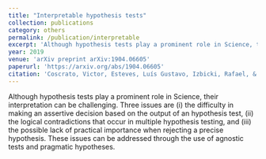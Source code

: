 ```yaml
---
title: "Interpretable hypothesis tests"
collection: publications
category: others
permalink: /publication/interpretable
excerpt: 'Although hypothesis tests play a prominent role in Science, their interpretation can be challenging. Three issues are (i) the difficulty in making an assertive decision based on the output of an hypothesis test, (ii) the logical contradictions that occur in multiple hypothesis testing, and (iii) the possible lack of practical importance when rejecting a precise hypothesis. These issues can be addressed through the use of agnostic tests and pragmatic hypotheses.'
year: 2019
venue: 'arXiv preprint arXiv:1904.06605'
paperurl: 'https://arxiv.org/abs/1904.06605'
citation: 'Coscrato, Victor, Esteves, Luís Gustavo, Izbicki, Rafael, & Stern, Rafael Bassi. (2019). "Interpretable hypothesis tests." <i>arXiv preprint arXiv:1904.06605</i>.'
---
```


Although hypothesis tests play a prominent role in Science, their interpretation can be challenging. Three issues are (i) the difficulty in making an assertive decision based on the output of an hypothesis test, (ii) the logical contradictions that occur in multiple hypothesis testing, and (iii) the possible lack of practical importance when rejecting a precise hypothesis. These issues can be addressed through the use of agnostic tests and pragmatic hypotheses.